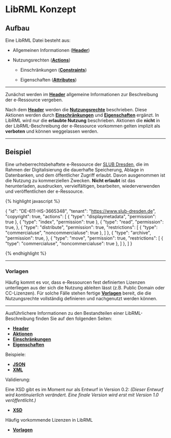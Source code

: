 # LibRML Konzept
## Aufbau
Eine LibRML Datei besteht aus:

- Allgemeinen Informationen ([**Header**](header.markdown))

- Nutzungsrechten ([**Actions**](actions.markdown))

  - Einschränkungen ([**Constraints**](constraints.markdown))

  - Eigenschaften ([**Attributes**](attributes.markdown))

----

Zunächst werden im [**Header**](header.markdown) allgemeine Informationen zur Beschreibung der e-Ressource vergeben.

Nach dem [**Header**](header.markdown) werden die [**Nutzungsrechte**](actions.markdown) beschrieben. Diese Aktionen werden durch [**Einschränkungen**](constraints.markdown) und [**Eigenschaften**](attributes.markdown) ergänzt. In LibRML wird nur die **erlaubte Nutzung** beschrieben. Aktionen die **nicht** in der LibRML-Beschreibung der e-Ressource vorkommen gelten implizit als **verboten** und können weggelassen werden.

----

## Beispiel

Eine urheberrechtsbehaftete e-Ressource der [SLUB Dresden](https://www.slub-dresden.de), die im Rahmen der Digitalisierung die dauerhafte Speicherung, Ablage in Datenbanken, und dem öffentlicher Zugriff erlaubt. Davon ausgenommen ist die Nutzung zu kommerziellen Zwecken. **Nicht erlaubt** ist das herunterladen, ausdrucken, vervielfältigen, bearbeiten, wiederverwenden und veröffentlichen der e-Ressource.

{% highlight javascript %}

{
  "id": "DE-611-HS-3665348",
  "tenant": "https://www.slub-dresden.de",
  "copyright": true,
  "actions": [
	{
	  "type": "displaymetadata",
	  "permission": true
	},
	{
	  "type": "index",
	  "permission": true
	},
	{
	  "type": "read",
	  "permission": true,
	},
	{
	  "type": "distribute",
	  "permission": true,
	  "restrictions": [
		{
		  "type": "commercialuse",
		  "noncommercialuse": true
		},
	  ]
	},
	{
	  "type": "archive",
	  "permission": true,
	},
	{
	  "type": "move",
	  "permission": true,
	  "restrictions": [
		{
		  "type": "commercialuse",
		  "noncommercialuse": true
		},
	  ]
	},
  ]
}

{% endhighlight %}

----

### Vorlagen

Häufig kommt es vor, dass e-Ressourcen fest definierten Lizenzen unterliegen aus der sich die Nutzung ableiten lässt (z.B. Public Domain oder CC-Lizenzen). Für solche Fälle stehen fertige [**Vorlagen**](../tmpl/beispiele.markdown) bereit, die die Nutzungsrechte vollständig definieren und nachgenutzt werden können.

----

Ausführlichere Informationen zu den Bestandteilen einer LibRML-Beschreibung finden Sie auf den folgenden Seiten:

- [**Header**](header.markdown)
- [**Aktionen**](actions.markdown)
- [**Einschränkungen**](constraints.markdown)
- [**Eigenschaften**](attributes.markdown)

Beispiele:
- [**JSON**](json.markdown)
- [**XML**](xmlbeispiel.markdown)

Validierung:

Eine XSD gibt es im Moment nur als Entwurf in Version 0.2:
*(Dieser Entwurf wird kontinuierlich verändert. Eine finale Version wird erst mit Version 1.0 veröffentlicht.)*
- [**XSD**](xsdschema.markdown)


Häufig vorkommende Lizenzen in LibRML
- [**Vorlagen**](../tmpl/beispiele.markdown)
